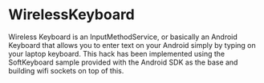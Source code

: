 WirelessKeyboard
================

Wireless Keyboard is an InputMethodService, or basically an Android Keyboard that allows you to enter text on your Android simply by typing on your laptop keyboard. This hack has been implemented using the SoftKeyboard sample provided with the Android SDK as the base and building wifi sockets on top of this.
